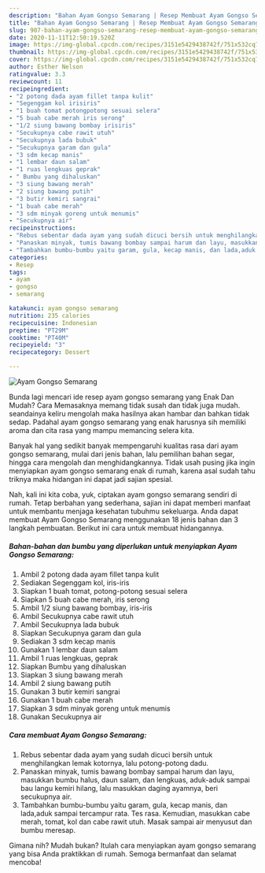 ```yaml
---
description: "Bahan Ayam Gongso Semarang | Resep Membuat Ayam Gongso Semarang Yang Mudah Dan Praktis"
title: "Bahan Ayam Gongso Semarang | Resep Membuat Ayam Gongso Semarang Yang Mudah Dan Praktis"
slug: 907-bahan-ayam-gongso-semarang-resep-membuat-ayam-gongso-semarang-yang-mudah-dan-praktis
date: 2020-11-11T12:50:19.520Z
image: https://img-global.cpcdn.com/recipes/3151e5429438742f/751x532cq70/ayam-gongso-semarang-foto-resep-utama.jpg
thumbnail: https://img-global.cpcdn.com/recipes/3151e5429438742f/751x532cq70/ayam-gongso-semarang-foto-resep-utama.jpg
cover: https://img-global.cpcdn.com/recipes/3151e5429438742f/751x532cq70/ayam-gongso-semarang-foto-resep-utama.jpg
author: Esther Nelson
ratingvalue: 3.3
reviewcount: 11
recipeingredient:
- "2 potong dada ayam fillet tanpa kulit"
- "Segenggam kol irisiris"
- "1 buah tomat potongpotong sesuai selera"
- "5 buah cabe merah iris serong"
- "1/2 siung bawang bombay irisiris"
- "Secukupnya cabe rawit utuh"
- "Secukupnya lada bubuk"
- "Secukupnya garam dan gula"
- "3 sdm kecap manis"
- "1 lembar daun salam"
- "1 ruas lengkuas geprak"
- " Bumbu yang dihaluskan"
- "3 siung bawang merah"
- "2 siung bawang putih"
- "3 butir kemiri sangrai"
- "1 buah cabe merah"
- "3 sdm minyak goreng untuk menumis"
- "Secukupnya air"
recipeinstructions:
- "Rebus sebentar dada ayam yang sudah dicuci bersih untuk menghilangkan lemak kotornya, lalu potong-potong dadu."
- "Panaskan minyak, tumis bawang bombay sampai harum dan layu, masukkan bumbu halus, daun salam, dan lengkuas, aduk-aduk sampai bau langu kemiri hilang, lalu masukkan daging ayamnya, beri secukupnya air."
- "Tambahkan bumbu-bumbu yaitu garam, gula, kecap manis, dan lada,aduk sampai tercampur rata. Tes rasa. Kemudian, masukkan cabe merah, tomat, kol dan cabe rawit utuh. Masak sampai air menyusut dan bumbu meresap."
categories:
- Resep
tags:
- ayam
- gongso
- semarang

katakunci: ayam gongso semarang 
nutrition: 235 calories
recipecuisine: Indonesian
preptime: "PT29M"
cooktime: "PT40M"
recipeyield: "3"
recipecategory: Dessert

---
```



![Ayam Gongso Semarang](https://img-global.cpcdn.com/recipes/3151e5429438742f/751x532cq70/ayam-gongso-semarang-foto-resep-utama.jpg)

Bunda lagi mencari ide resep ayam gongso semarang yang Enak Dan Mudah? Cara Memasaknya memang tidak susah dan tidak juga mudah. seandainya keliru mengolah maka hasilnya akan hambar dan bahkan tidak sedap. Padahal ayam gongso semarang yang enak harusnya sih memiliki aroma dan cita rasa yang mampu memancing selera kita.

Banyak hal yang sedikit banyak mempengaruhi kualitas rasa dari ayam gongso semarang, mulai dari jenis bahan, lalu pemilihan bahan segar, hingga cara mengolah dan menghidangkannya. Tidak usah pusing jika ingin menyiapkan ayam gongso semarang enak di rumah, karena asal sudah tahu triknya maka hidangan ini dapat jadi sajian spesial.




Nah, kali ini kita coba, yuk, ciptakan ayam gongso semarang sendiri di rumah. Tetap berbahan yang sederhana, sajian ini dapat memberi manfaat untuk membantu menjaga kesehatan tubuhmu sekeluarga. Anda dapat membuat Ayam Gongso Semarang menggunakan 18 jenis bahan dan 3 langkah pembuatan. Berikut ini cara untuk membuat hidangannya.

<!--inarticleads1-->

##### Bahan-bahan dan bumbu yang diperlukan untuk menyiapkan Ayam Gongso Semarang:

1. Ambil 2 potong dada ayam fillet tanpa kulit
1. Sediakan Segenggam kol, iris-iris
1. Siapkan 1 buah tomat, potong-potong sesuai selera
1. Siapkan 5 buah cabe merah, iris serong
1. Ambil 1/2 siung bawang bombay, iris-iris
1. Ambil Secukupnya cabe rawit utuh
1. Ambil Secukupnya lada bubuk
1. Siapkan Secukupnya garam dan gula
1. Sediakan 3 sdm kecap manis
1. Gunakan 1 lembar daun salam
1. Ambil 1 ruas lengkuas, geprak
1. Siapkan  Bumbu yang dihaluskan
1. Siapkan 3 siung bawang merah
1. Ambil 2 siung bawang putih
1. Gunakan 3 butir kemiri sangrai
1. Gunakan 1 buah cabe merah
1. Siapkan 3 sdm minyak goreng untuk menumis
1. Gunakan Secukupnya air




<!--inarticleads2-->

##### Cara membuat Ayam Gongso Semarang:

1. Rebus sebentar dada ayam yang sudah dicuci bersih untuk menghilangkan lemak kotornya, lalu potong-potong dadu.
1. Panaskan minyak, tumis bawang bombay sampai harum dan layu, masukkan bumbu halus, daun salam, dan lengkuas, aduk-aduk sampai bau langu kemiri hilang, lalu masukkan daging ayamnya, beri secukupnya air.
1. Tambahkan bumbu-bumbu yaitu garam, gula, kecap manis, dan lada,aduk sampai tercampur rata. Tes rasa. Kemudian, masukkan cabe merah, tomat, kol dan cabe rawit utuh. Masak sampai air menyusut dan bumbu meresap.




Gimana nih? Mudah bukan? Itulah cara menyiapkan ayam gongso semarang yang bisa Anda praktikkan di rumah. Semoga bermanfaat dan selamat mencoba!
